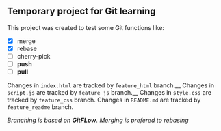 ## Temporary project for Git learning
This project was created to test some Git functions like: 
- [x] merge 
- [x] rebase 
- [ ] cherry-pick 
- [ ] **push** 
- [ ] **pull**

Changes in `index.html` are tracked by `feature_html` branch.__
Changes in `script.js` are tracked by `feature_js` branch.__
Changes in `style.css` are tracked by `feature_css` branch.
Changes in `README.md` are tracked by `feature_readme` branch.

*Branching is based on **GitFLow**.*
*Merging is prefered to rebasing*